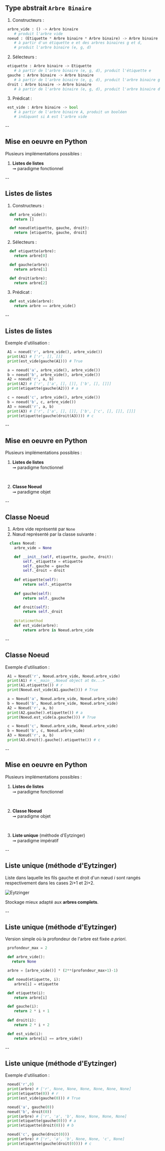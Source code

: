 ## Type abstrait ```Arbre Binaire```

1. Constructeurs : <!-- .element: class="fragment" data-fragment-index="0" -->

```python
 arbre_vide : () -> Arbre binaire
    # produit l'arbre vide
 noeud : (Etiquette * Arbre binaire * Arbre binaire) -> Arbre binaire
    # à partir d'un étiquette e et des arbres binaires g et d, 
    # produit l'arbre binaire (e, g, d)
```

<!-- .element: class="fragment" data-fragment-index="0" -->

2. Sélecteurs : <!-- .element: class="fragment" data-fragment-index="1" -->
  
```python
 etiquette : Arbre binaire -> Etiquette
    # à partir de l'arbre binaire (e, g, d), produit l'étiquette e
 gauche : Arbre binaire -> Arbre binaire
    # à partir de l'arbre binaire (e, g, d), produit l'arbre binaire g
 droit : Arbre binaire -> Arbre binaire
    # à partir de l'arbre binaire (e, g, d), produit l'arbre binaire d
```
<!-- .element: class="fragment" data-fragment-index="1" -->

3. Prédicat : <!-- .element: class="fragment" data-fragment-index="2" -->

```python
 est_vide : Arbre binaire -> bool
    # à partir de l'arbre binaire A, produit un booléen 
    # indiquant si A est l'arbre vide
```
<!-- .element: class="fragment" data-fragment-index="2" -->

--

## Mise en oeuvre en <span class="label">Python</span>

Plusieurs implémentations possibles :

1. **Listes de listes** <br/>&#x279E; paradigme fonctionnel

--

## Listes de listes
<!-- .slide: data-transition="fade" -->

1. Constructeurs : 
  ```python 
    def arbre_vide():
      return []

    def noeud(etiquette, gauche, droit):
      return [etiquette, gauche, droit]
  ```

2. Sélecteurs :

  ```python 
    def etiquette(arbre):
      return arbre[0]

    def gauche(arbre):
      return arbre[1]

    def droit(arbre):
      return arbre[2]
  ```

3. Prédicat :

  ```python 
    def est_vide(arbre):
      return arbre == arbre_vide()
  ```

--

## Listes de listes
<!-- .slide: data-transition="fade" -->

Exemple d'utilisation :

```python
 A1 = noeud('r', arbre_vide(), arbre_vide())
 print(A1) # ['r', [], []]
 print(est_vide(gauche(A1))) # True

 a = noeud('a', arbre_vide(), arbre_vide())
 b = noeud('b', arbre_vide(), arbre_vide())
 A2 = noeud('r', a, b)
 print(A2) # ['r', ['a', [], []], ['b', [], []]]
 print(etiquette(gauche(A2))) # a

 c = noeud('c', arbre_vide(), arbre_vide())
 b = noeud('b', c, arbre_vide())
 A3 = noeud('r', a, b)
 print(A3) # ['r', ['a', [], []], ['b', ['c', [], []], []]]
 print(etiquette(gauche(droit(A3)))) # c
```

--

## Mise en oeuvre en <span class="label">Python</span>

Plusieurs implémentations possibles :

1. **Listes de listes** <br/>&#x279E; paradigme fonctionnel

<br/>

2. **Classe Noeud** <br/>&#x279E; paradigme objet

--

## Classe Noeud
<!-- .slide: data-transition="fade" -->

1. Arbre vide représenté par `None`
2. Nœud représenté par la classe suivante :

  ```python
    class Noeud:
      arbre_vide = None

      def __init__(self, etiquette, gauche, droit):
          self._etiquette = etiquette
          self._gauche = gauche
          self._droit = droit
      
      def etiquette(self):
          return self._etiquette
      
      def gauche(self):
          return self._gauche

      def droit(self):
          return self._droit
      
      @staticmethod
      def est_vide(arbre):
          return arbre is Noeud.arbre_vide
  ```
<!-- .element: class="stretch" -->

--

## Classe Noeud
<!-- .slide: data-transition="fade" -->

Exemple d'utilisation :

```python
 A1 = Noeud('r', Noeud.arbre_vide, Noeud.arbre_vide)
 print(A1) # <__main__.Noeud object at 0x...>
 print(A1.etiquette()) # r
 print(Noeud.est_vide(A1.gauche())) # True

 a = Noeud('a', Noeud.arbre_vide, Noeud.arbre_vide)
 b = Noeud('b', Noeud.arbre_vide, Noeud.arbre_vide)
 A2 = Noeud('r', a, b)
 print(A2.gauche().etiquette()) # a
 print(Noeud.est_vide(a.gauche())) # True

 c = Noeud('c', Noeud.arbre_vide, Noeud.arbre_vide)
 b = Noeud('b', c, Noeud.arbre_vide)
 A3 = Noeud('r', a, b)
 print(A3.droit().gauche().etiquette()) # c
```

--

## Mise en oeuvre en <span class="label">Python</span>

Plusieurs implémentations possibles :

1. **Listes de listes** <br/>&#x279E; paradigme fonctionnel

<br/>

2. **Classe Noeud** <br/>&#x279E; paradigme objet

<br/>

3. **Liste unique** (méthode d'Eytzinger) <br/>&#x279E; paradigme impératif

--

## Liste unique (méthode d'Eytzinger)
<!-- .slide: data-transition="fade" -->

Liste dans laquelle les fils gauche et droit d'un nœud *i* sont rangés respectivement dans les cases 2*i*+1 et 2*i*+2.

![Eytzinger](prog/images/arbres/Eytzinger.svg)<!-- .element: class="stretch" style="max-width: 65%;" -->

Stockage mieux adapté aux **arbres complets**.
<!-- .element: class="fragment" data-fragment-index="0" -->

--

## Liste unique (méthode d'Eytzinger)
<!-- .slide: data-transition="fade" -->

Version simple où la profondeur de l'arbre est fixée *a priori*.

```python
 profondeur_max = 2

 def arbre_vide():
   return None

 arbre = [arbre_vide()] * (2**(profondeur_max+1)-1)

 def noeud(etiquette, i):
    arbre[i] = etiquette

 def etiquette(i):
    return arbre[i]

 def gauche(i): 
    return 2 * i + 1
 
 def droit(i): 
    return 2 * i + 2

 def est_vide(i):
    return arbre[i] == arbre_vide()
```
<!-- .element: class="stretch" -->

--

## Liste unique (méthode d'Eytzinger)
<!-- .slide: data-transition="fade" -->

Exemple d'utilisation :

```python
 noeud('r',0)
 print(arbre) # ['r', None, None, None, None, None, None]
 print(etiquette(0)) # r
 print(est_vide(gauche(0))) # True

 noeud('a', gauche(0))
 noeud('b', droit(0))
 print(arbre) # ['r', 'a', 'b', None, None, None, None]
 print(etiquette(gauche(0))) # a
 print(etiquette(droit(0))) # b

 noeud('c', gauche(droit(0)))
 print(arbre) # ['r', 'a', 'b', None, None, 'c', None]
 print(etiquette(gauche(droit(0)))) # c
```
